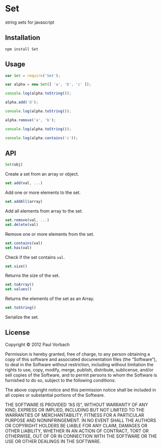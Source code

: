 # Set

string sets for javascript

## Installation

```
npm install Set
```

## Usage

```js
var Set = require('Set');

var alpha = new Set([ 'a', 'b', 'c' ]);

console.log(alpha.toString());

alpha.add('d');

console.log(alpha.toString());

alpha.remove('a', 'b');

console.log(alpha.toString());

console.log(alpha.contains('c'));
```

## API

```js
Set(obj)
```

Create a set from an array or object.

```js
set.add(val, ...)
```

Add one or more elements to the set.

```js
set.addAll(array)
```

Add all elements from array to the set.

```js
set.remove(val, ...)
set.delete(val)
```

Remove one or more elements from the set.

```js
set.contains(val)
set.has(val)
```

Check if the set contains `val`.

```js
set.size()
```

Returns the size of the set.

```js
set.toArray()
set.values()
```

Returns the elements of the set as an Array.

```js
set.toString()
```

Serialize the set.

## License

Copyright © 2012 Paul Vorbach

Permission is hereby granted, free of charge, to any person obtaining a copy of
this software and associated documentation files (the “Software”), to deal in
the Software without restriction, including without limitation the rights to
use, copy, modify, merge, publish, distribute, sublicense, and/or sell copies of
the Software, and to permit persons to whom the Software is furnished to do so,
subject to the following conditions:

The above copyright notice and this permission notice shall be included in all
copies or substantial portions of the Software.

THE SOFTWARE IS PROVIDED “AS IS”, WITHOUT WARRANTY OF ANY KIND, EXPRESS OR
IMPLIED, INCLUDING BUT NOT LIMITED TO THE WARRANTIES OF MERCHANTABILITY, FITNESS
FOR A PARTICULAR PURPOSE AND NONINFRINGEMENT. IN NO EVENT SHALL THE AUTHORS OR
COPYRIGHT HOLDERS BE LIABLE FOR ANY CLAIM, DAMAGES OR OTHER LIABILITY, WHETHER
IN AN ACTION OF CONTRACT, TORT OR OTHERWISE, OUT OF OR IN CONNECTION WITH THE
SOFTWARE OR THE USE OR OTHER DEALINGS IN THE SOFTWARE.
